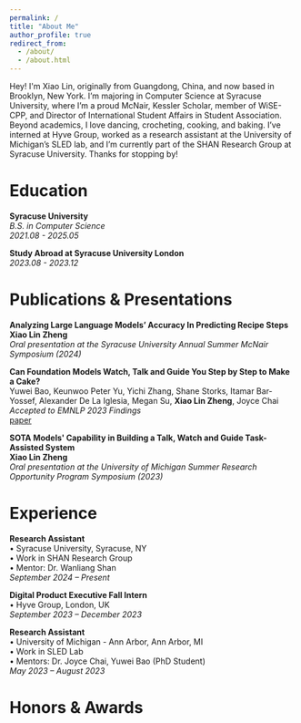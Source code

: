 ```yaml
---
permalink: /
title: "About Me"
author_profile: true
redirect_from: 
  - /about/
  - /about.html
---
```


Hey! I'm Xiao Lin, originally from Guangdong, China, and now based in Brooklyn, New York. I’m majoring in Computer Science at Syracuse University, where I’m a proud McNair, Kessler Scholar, member of WiSE-CPP, and Director of International Student Affairs in Student Association. Beyond academics, I love dancing, crocheting, cooking, and baking. I’ve interned at Hyve Group, worked as a research assistant at the University of Michigan’s SLED lab, and I’m currently part of the SHAN Research Group at Syracuse University. Thanks for stopping by!



Education
======

**Syracuse University**  
_B.S. in Computer Science_  
_2021.08 - 2025.05_  


**Study Abroad at Syracuse University London**  
_2023.08 - 2023.12_



Publications & Presentations
======

**Analyzing Large Language Models’ Accuracy In Predicting Recipe Steps**  
**Xiao Lin Zheng**  
_Oral presentation at the Syracuse University Annual Summer McNair Symposium (2024)_


**Can Foundation Models Watch, Talk and Guide You Step by Step to Make a Cake?**  
Yuwei Bao, Keunwoo Peter Yu, Yichi Zhang, Shane Storks, Itamar Bar-Yossef, Alexander De La Iglesia, Megan Su, **Xiao Lin Zheng**, Joyce Chai  
_Accepted to EMNLP 2023 Findings_  
[paper](https://arxiv.org/abs/2311.00738)


**SOTA Models' Capability in Building a Talk, Watch and Guide Task-Assisted System**  
**Xiao Lin Zheng**  
_Oral presentation at the University of Michigan Summer Research Opportunity Program Symposium (2023)_



Experience
======
**Research Assistant**  
• Syracuse University, Syracuse, NY  
• Work in SHAN Research Group  
• Mentor: Dr. Wanliang Shan  
_September 2024 – Present_  

**Digital Product Executive Fall Intern**  
• Hyve Group, London, UK  
_September 2023 – December 2023_

**Research Assistant**  
• University of Michigan - Ann Arbor, Ann Arbor, MI  
• Work in SLED Lab  
• Mentors: Dr. Joyce Chai, Yuwei Bao (PhD Student)  
_May 2023 – August 2023_  



Honors & Awards
======
